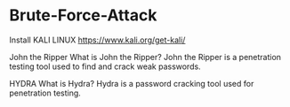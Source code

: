 # Brute-Force-Attack

Install KALI LINUX
https://www.kali.org/get-kali/

John the Ripper
What is John the Ripper?
John the Ripper is a penetration testing tool used to find and crack weak passwords.

HYDRA
What is Hydra?
Hydra is a password cracking tool used for penetration testing.
